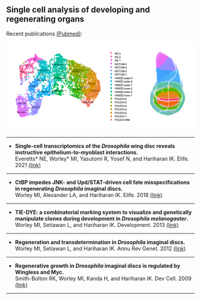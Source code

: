## Single cell analysis of developing and regenerating organs


Recent publications [(Pubmed)](https://pubmed.ncbi.nlm.nih.gov/?term=Worley+MI&show_snippets=off&sort=pubdate): 


![alt text](https://github.com/MelWorley/work_in_progress/blob/main/images/cell_atlas.png?raw=true)

---

* **Single-cell transcriptomics of the *Drosophila* wing disc reveals instructive epithelium-to-myoblast interactions.**  \
Everetts* NE, Worley* MI, Yasutomi R, Yosef N, and Hariharan IK. Elife. 2021 [(link)](https://elifesciences.org/articles/61276)

---

* **CtBP impedes JNK- and Upd/STAT-driven cell fate misspecifications in regenerating *Drosophila* imaginal discs.**   \
Worley MI, Alexander LA, and Hariharan IK. Elife. 2018 [(link)](https://elifesciences.org/articles/30391)

---

* **TIE-DYE: a combinatorial marking system to visualize and genetically manipulate clones during development in *Drosophila melanogaster*.**  \
Worley MI, Setiawan L, and Hariharan IK. Development. 2013 [(link)](https://journals.biologists.com/dev/article/140/15/3275/45847/TIE-DYE-a-combinatorial-marking-system-to)

---

* **Regeneration and transdetermination in *Drosophila* imaginal discs.** \
Worley MI, Setiawan L, and Hariharan IK. Annu Rev Genet. 2012 [(link)](https://pubmed.ncbi.nlm.nih.gov/22934642/)

---

* **Regenerative growth in *Drosophila* imaginal discs is regulated by Wingless and Myc.** \
Smith-Bolton RK, Worley MI, Kanda H, and Hariharan IK. Dev Cell. 2009 [(link)](https://www.cell.com/developmental-cell/fulltext/S1534-5807(09)00177-4?_returnURL=https%3A%2F%2Flinkinghub.elsevier.com%2Fretrieve%2Fpii%2FS1534580709001774%3Fshowall%3Dtrue)

---



<!--
**MelWorley/MelWorley** is a ✨ _special_ ✨ repository because its `README.md` (this file) appears on your GitHub profile.

Here are some ideas to get you started:

- 🔭 I’m currently working on ...
- 🌱 I’m currently learning ...
- 👯 I’m looking to collaborate on ...
- 🤔 I’m looking for help with ...
- 💬 Ask me about ...
- 📫 How to reach me: ...
- 😄 Pronouns: ...
- ⚡ Fun fact: ...
-->
